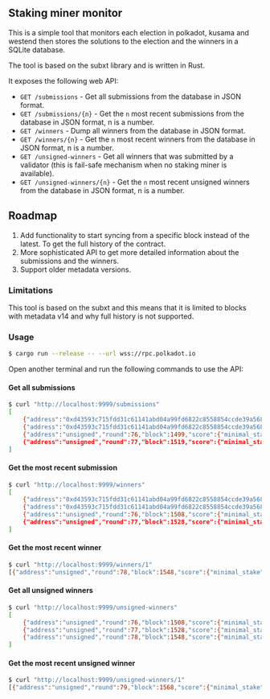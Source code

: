 ## Staking miner monitor

This is a simple tool that monitors each election in polkadot, kusama and westend 
then stores the solutions to the election and the winners in a SQLite database.

The tool is based on the subxt library and is written in Rust.

It exposes the following web API:

- `GET /submissions` - Get all submissions from the database in JSON format.
- `GET /submissions/{n}` - Get the `n` most recent submissions from the database in JSON format, n is a number.
- `GET /winners` - Dump all winners from the database in JSON format.
- `GET /winners/{n}` - Get the `n` most recent winners from the database in JSON format, n is a number.
- `GET /unsigned-winners` - Get all winners that was submitted by a validator (this is fail-safe mechanism when no staking miner is available).
- `GET /unsigned-winners/{n}` - Get the `n` most recent unsigned winners from the database in JSON format, n is a number.

## Roadmap

1. Add functionality to start syncing from a specific block instead of the latest. To get the full history of the contract.
2. More sophisticated API to get more detailed information about the submissions and the winners.
3. Support older metadata versions.

### Limitations

This tool is based on the subxt and this means that it is limited to blocks with metadata v14
and why full history is not supported.


### Usage

```bash
$ cargo run --release -- --url wss://rpc.polkadot.io
```

Open another terminal and run the following commands to use the API:

#### Get all submissions

```bash
$ curl "http://localhost:9999/submissions"
[
    {"address":"0xd43593c715fdd31c61141abd04a99fd6822c8558854ccde39a5684e7a56da27d","round":74,"block":1451,"score":{"minimal_stake":100000000000000,"sum_stake":100000000000000,"sum_stake_squared":10000000000000000000000000000}},
    {"address":"0xd43593c715fdd31c61141abd04a99fd6822c8558854ccde39a5684e7a56da27d","round":75,"block":1471,"score":{"minimal_stake":100000000000000,"sum_stake":100000000000000,"sum_stake_squared":10000000000000000000000000000}},
    {"address":"unsigned","round":76,"block":1499,"score":{"minimal_stake":100000000000000,"sum_stake":100000000000000,"sum_stake_squared":10000000000000000000000000000}},
    {"address":"unsigned","round":77,"block":1519,"score":{"minimal_stake":100000000000000,"sum_stake":100000000000000,"sum_stake_squared":10000000000000000000000000000}}
]
```

#### Get the most recent submission

```bash
$ curl "http://localhost:9999/winners"
[
    {"address":"0xd43593c715fdd31c61141abd04a99fd6822c8558854ccde39a5684e7a56da27d","round":74,"block":1468,"score":{"minimal_stake":100000000000000,"sum_stake":100000000000000,"sum_stake_squared":10000000000000000000000000000}},
    {"address":"0xd43593c715fdd31c61141abd04a99fd6822c8558854ccde39a5684e7a56da27d","round":75,"block":1488,"score":{"minimal_stake":100000000000000,"sum_stake":100000000000000,"sum_stake_squared":10000000000000000000000000000}},
    {"address":"unsigned","round":76,"block":1508,"score":{"minimal_stake":100000000000000,"sum_stake":100000000000000,"sum_stake_squared":10000000000000000000000000000}},
    {"address":"unsigned","round":77,"block":1528,"score":{"minimal_stake":100000000000000,"sum_stake":100000000000000,"sum_stake_squared":10000000000000000000000000000}}
]
```

#### Get the most recent winner

```bash
$ curl "http://localhost:9999/winners/1"
[{"address":"unsigned","round":78,"block":1548,"score":{"minimal_stake":100000000000000,"sum_stake":100000000000000,"sum_stake_squared":10000000000000000000000000000}}]
```

#### Get all unsigned winners

```bash
$ curl "http://localhost:9999/unsigned-winners"
[
    {"address":"unsigned","round":76,"block":1508,"score":{"minimal_stake":100000000000000,"sum_stake":100000000000000,"sum_stake_squared":10000000000000000000000000000}},
    {"address":"unsigned","round":77,"block":1528,"score":{"minimal_stake":100000000000000,"sum_stake":100000000000000,"sum_stake_squared":10000000000000000000000000000}},
    {"address":"unsigned","round":78,"block":1548,"score":{"minimal_stake":100000000000000,"sum_stake":100000000000000,"sum_stake_squared":10000000000000000000000000000}}
]
```

#### Get the most recent unsigned winner

```bash
$ curl "http://localhost:9999/unsigned-winners/1"
[{"address":"unsigned","round":79,"block":1568,"score":{"minimal_stake":100000000000000,"sum_stake":100000000000000,"sum_stake_squared":10000000000000000000000000000}}]%
```
